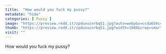 ```yaml
---
title:  "How would you fuck my pussy?"
metadate: "hide"
categories: [ Pussy ]
image: "https://preview.redd.it/zpduxuinrbq51.jpg?auto=webp&s=ccda654c4aa38248758d33e625056badd9b5765c"
thumb: "https://preview.redd.it/zpduxuinrbq51.jpg?width=1080&crop=smart&auto=webp&s=cf749835ced4670066f3e494708fe6a149ac1c9a"
visit: ""
---
```

How would you fuck my pussy?
